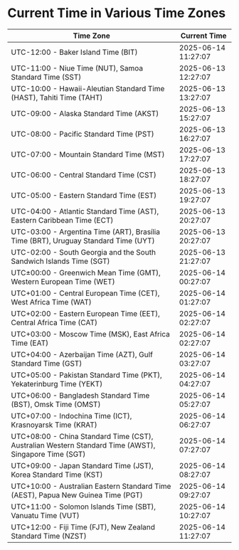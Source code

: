 # Current Time in Various Time Zones

| Time Zone | Current Time |
|-----------|--------------|
| UTC-12:00 - Baker Island Time (BIT) | 2025-06-14 11:27:07 |
| UTC-11:00 - Niue Time (NUT), Samoa Standard Time (SST) | 2025-06-13 12:27:07 |
| UTC-10:00 - Hawaii-Aleutian Standard Time (HAST), Tahiti Time (TAHT) | 2025-06-13 13:27:07 |
| UTC-09:00 - Alaska Standard Time (AKST) | 2025-06-13 15:27:07 |
| UTC-08:00 - Pacific Standard Time (PST) | 2025-06-13 16:27:07 |
| UTC-07:00 - Mountain Standard Time (MST) | 2025-06-13 17:27:07 |
| UTC-06:00 - Central Standard Time (CST) | 2025-06-13 18:27:07 |
| UTC-05:00 - Eastern Standard Time (EST) | 2025-06-13 19:27:07 |
| UTC-04:00 - Atlantic Standard Time (AST), Eastern Caribbean Time (ECT) | 2025-06-13 20:27:07 |
| UTC-03:00 - Argentina Time (ART), Brasília Time (BRT), Uruguay Standard Time (UYT) | 2025-06-13 20:27:07 |
| UTC-02:00 - South Georgia and the South Sandwich Islands Time (SGT) | 2025-06-13 21:27:07 |
| UTC±00:00 - Greenwich Mean Time (GMT), Western European Time (WET) | 2025-06-14 00:27:07 |
| UTC+01:00 - Central European Time (CET), West Africa Time (WAT) | 2025-06-14 01:27:07 |
| UTC+02:00 - Eastern European Time (EET), Central Africa Time (CAT) | 2025-06-14 02:27:07 |
| UTC+03:00 - Moscow Time (MSK), East Africa Time (EAT) | 2025-06-14 02:27:07 |
| UTC+04:00 - Azerbaijan Time (AZT), Gulf Standard Time (GST) | 2025-06-14 03:27:07 |
| UTC+05:00 - Pakistan Standard Time (PKT), Yekaterinburg Time (YEKT) | 2025-06-14 04:27:07 |
| UTC+06:00 - Bangladesh Standard Time (BST), Omsk Time (OMST) | 2025-06-14 05:27:07 |
| UTC+07:00 - Indochina Time (ICT), Krasnoyarsk Time (KRAT) | 2025-06-14 06:27:07 |
| UTC+08:00 - China Standard Time (CST), Australian Western Standard Time (AWST), Singapore Time (SGT) | 2025-06-14 07:27:07 |
| UTC+09:00 - Japan Standard Time (JST), Korea Standard Time (KST) | 2025-06-14 08:27:07 |
| UTC+10:00 - Australian Eastern Standard Time (AEST), Papua New Guinea Time (PGT) | 2025-06-14 09:27:07 |
| UTC+11:00 - Solomon Islands Time (SBT), Vanuatu Time (VUT) | 2025-06-14 10:27:07 |
| UTC+12:00 - Fiji Time (FJT), New Zealand Standard Time (NZST) | 2025-06-14 11:27:07 |

